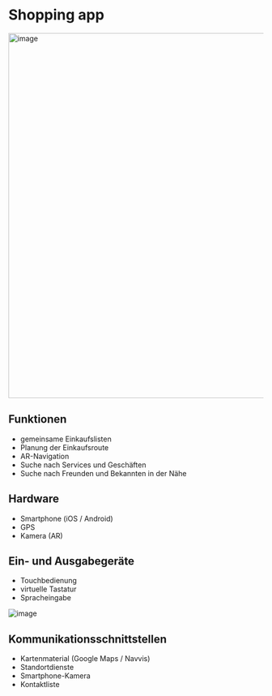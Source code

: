 # Shopping app

<img width="720" alt="image" src="https://github.com/RuanLinya/Shopping-navigation/assets/133128176/d43f7d05-0b1c-42b5-a322-22dca5431785">


## Funktionen
- gemeinsame Einkaufslisten
- Planung der Einkaufsroute
- AR-Navigation 
- Suche nach Services und Geschäften 
- Suche nach Freunden und Bekannten in der Nähe


## Hardware
- Smartphone (iOS / Android)
- GPS
- Kamera (AR)

## Ein- und Ausgabegeräte
- Touchbedienung
- virtuelle Tastatur
- Spracheingabe

![image](https://github.com/RuanLinya/Shopping-navigation/assets/133128176/1efb5f35-b54b-4d8c-9832-a30dd7b8b616)

##  Kommunikationsschnittstellen
- Kartenmaterial (Google Maps / Navvis)
- Standortdienste
- Smartphone-Kamera
- Kontaktliste

